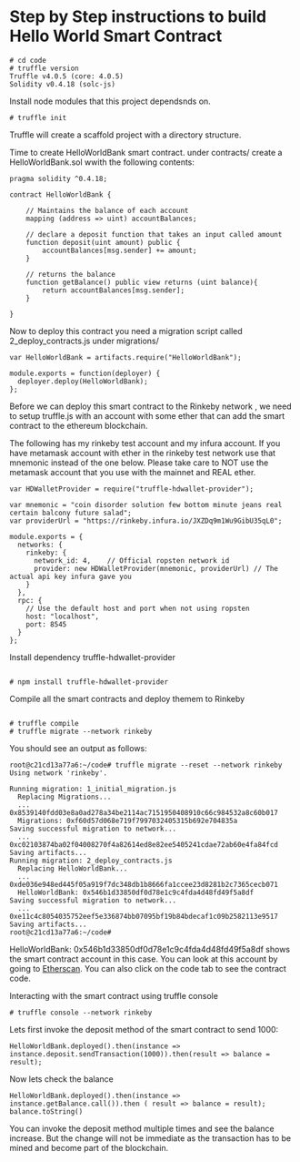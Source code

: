 # Step by Step instructions to build Hello World Smart Contract

~~~shell
# cd code
# truffle version
Truffle v4.0.5 (core: 4.0.5)
Solidity v0.4.18 (solc-js)
~~~

Install node modules that this project dependsnds on.

~~~shell
# truffle init
~~~

Truffle will create a scaffold project with a directory structure.

Time to create HelloWorldBank smart contract. under contracts/ create a HelloWorldBank.sol wwith the following contents:

~~~shell
pragma solidity ^0.4.18;

contract HelloWorldBank {

    // Maintains the balance of each account
    mapping (address => uint) accountBalances;    
    
    // declare a deposit function that takes an input called amount
    function deposit(uint amount) public {
        accountBalances[msg.sender] += amount;
    }
    
    // returns the balance
    function getBalance() public view returns (uint balance){
        return accountBalances[msg.sender];
    }

}
~~~

Now to deploy this contract you need a migration script called 2_deploy_contracts.js under migrations/

~~~shell
var HelloWorldBank = artifacts.require("HelloWorldBank");

module.exports = function(deployer) {
  deployer.deploy(HelloWorldBank);
};
~~~

Before we can deploy this smart contract to the Rinkeby network  , we need to setup truffle.js with an account with some ether that can add the smart contract to the ethereum blockchain. 

The following has my rinkeby test account and my infura account. If you have metamask account with ether in the rinkeby test network use that mnemonic instead of the one below. Please take care to NOT use the metamask account that you use with the mainnet and REAL ether. 

~~~shell
var HDWalletProvider = require("truffle-hdwallet-provider");

var mnemonic = "coin disorder solution few bottom minute jeans real certain balcony future salad";
var providerUrl = "https://rinkeby.infura.io/JXZDq9m1Wu9GibU35qL0";

module.exports = {
  networks: {
    rinkeby: {
      network_id: 4,    // Official ropsten network id
      provider: new HDWalletProvider(mnemonic, providerUrl) // The actual api key infura gave you
    }
  },
  rpc: {
    // Use the default host and port when not using ropsten
    host: "localhost",
    port: 8545
  }
};
~~~

Install dependency truffle-hdwallet-provider

~~~

# npm install truffle-hdwallet-provider

~~~

Compile all the smart contracts and deploy themem to Rinkeby

~~~

# truffle compile
# truffle migrate --network rinkeby

~~~

You should see an output as follows:

~~~shell
root@c21cd13a77a6:~/code# truffle migrate --reset --network rinkeby
Using network 'rinkeby'.

Running migration: 1_initial_migration.js
  Replacing Migrations...
  ... 0x8539140fdd03e8a0ad278a34be2114ac7151950408910c66c984532a8c60b017
  Migrations: 0xf60d57d068e719f7997032405315b692e704835a
Saving successful migration to network...
  ... 0xc02103874ba02f04008270f4a82614ed8e82ee5405241cdae72ab60e4fa84fcd
Saving artifacts...
Running migration: 2_deploy_contracts.js
  Replacing HelloWorldBank...
  ... 0xde036e948ed445f05a919f7dc348db1b8666fa1ccee23d8281b2c7365cecb071
  HelloWorldBank: 0x546b1d33850df0d78e1c9c4fda4d48fd49f5a8df
Saving successful migration to network...
  ... 0xe11c4c8054035752eef5e336874bb07095bf19b84bdecaf1c09b2582113e9517
Saving artifacts...
root@c21cd13a77a6:~/code#
~~~

HelloWorldBank: 0x546b1d33850df0d78e1c9c4fda4d48fd49f5a8df shows the smart contract account in this case. You can look at this account by going to [Etherscan](https://rinkeby.etherscan.io/address/0x546b1d33850df0d78e1c9c4fda4d48fd49f5a8df). You can also click on the code tab to see the contract code. 


Interacting with the smart contract using truffle console

~~~shell
# truffle console --network rinkeby
~~~
Lets first invoke the deposit method of the smart contract to send 1000:

~~~shell
HelloWorldBank.deployed().then(instance => instance.deposit.sendTransaction(1000)).then(result => balance = result);
~~~

Now lets check the balance 

~~~shell
HelloWorldBank.deployed().then(instance => instance.getBalance.call()).then ( result => balance = result);
balance.toString()
~~~

You can invoke the deposit method multiple times and see the balance increase. But the change will not be immediate as the transaction has to be mined and become part of the blockchain.

